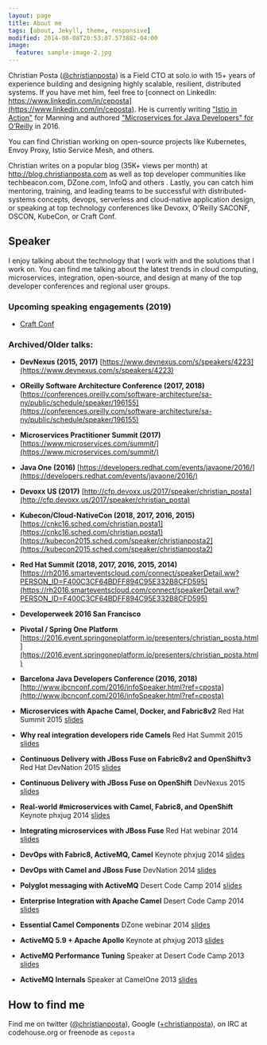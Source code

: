 ```yaml
---
layout: page
title: About me
tags: [about, Jekyll, theme, responsive]
modified: 2014-08-08T20:53:07.573882-04:00
image:
  feature: sample-image-2.jpg
---
```



Christian Posta ([@christianposta](http://twitter.com/christianposta)) is a Field CTO at solo.io with 15+ years of experience building and designing highly scalable, resilient, distributed systems. If you have met him, feel free to [connect on LinkedIn: https://www.linkedin.com/in/ceposta](https://www.linkedin.com/in/ceposta). He is currently writing ["Istio in Action"](https://www.manning.com/books/istio-in-action) for Manning and authored ["Microservices for Java Developers" for O’Reilly](http://www.oreilly.com/programming/free/microservices-for-java-developers.csp) in 2016.

You can find Christian working on open-source projects like Kubernetes, Envoy Proxy, Istio Service Mesh, and others.

Christian writes on a popular blog (35K+ views per month) at http://blog.christianposta.com as well as top developer communities like techbeacon.com, DZone.com, InfoQ and others . Lastly, you can catch him mentoring, training, and leading teams to be successful with distributed-systems concepts, devops, serverless and cloud-native application design, or speaking at top technology conferences like Devoxx, O'Reilly SACONF, OSCON, KubeCon, or Craft Conf. 

## Speaker
I enjoy talking about the technology that I work with and the solutions that I work on. You can find me talking about the latest trends in 
cloud computing, microservices, integration, open-source, and design at many of the top developer conferences and regional user groups. 




### Upcoming speaking engagements (2019)

* [Craft Conf](https://craft-conf.com)



### Archived/Older talks:
* **DevNexus (2015, 2017)** [https://www.devnexus.com/s/speakers/4223](https://www.devnexus.com/s/speakers/4223)
* **OReilly Software Architecture Conference (2017, 2018)**[https://conferences.oreilly.com/software-architecture/sa-ny/public/schedule/speaker/196155](https://conferences.oreilly.com/software-architecture/sa-ny/public/schedule/speaker/196155)
* **Microservices Practitioner Summit (2017)** [https://www.microservices.com/summit/](https://www.microservices.com/summit/)
* **Java One (2016)** [https://developers.redhat.com/events/javaone/2016/](https://developers.redhat.com/events/javaone/2016/)
* **Devoxx US (2017)** [http://cfp.devoxx.us/2017/speaker/christian_posta](http://cfp.devoxx.us/2017/speaker/christian_posta)
* **Kubecon/Cloud-NativeCon (2018, 2017, 2016, 2015)** [https://cnkc16.sched.com/christian.posta1](https://cnkc16.sched.com/christian.posta1)
[https://kubecon2015.sched.com/speaker/christianposta2](https://kubecon2015.sched.com/speaker/christianposta2)
* **Red Hat Summit (2018, 2017, 2016, 2015, 2014)** [https://rh2016.smarteventscloud.com/connect/speakerDetail.ww?PERSON_ID=F400C3CF64BDFF894C95E332B8CFD595](https://rh2016.smarteventscloud.com/connect/speakerDetail.ww?PERSON_ID=F400C3CF64BDFF894C95E332B8CFD595)
* **Developerweek 2016 San Francisco**
* **Pivotal / Spring One Platform** [https://2016.event.springoneplatform.io/presenters/christian_posta.html](https://2016.event.springoneplatform.io/presenters/christian_posta.html)
* **Barcelona Java Developers Conference (2016, 2018)** [http://www.jbcnconf.com/2016/infoSpeaker.html?ref=cposta](http://www.jbcnconf.com/2016/infoSpeaker.html?ref=cposta)

* **Microservices with Apache Camel, Docker, and Fabric8v2** Red Hat Summit 2015 [slides](http://www.slideshare.net/ceposta/camel-microservicesfabric8)
* **Why real integration developers ride Camels** Red Hat Summit 2015 [slides](http://www.slideshare.net/ceposta/why-real-integration-developers-ride-camels)
* **Continuous Delivery with JBoss Fuse on Fabric8v2 and OpenShiftv3** Red Hat DevNation 2015 [slides](http://cmoulliard.github.io/devnation-2015/slideshow/generated/devnation-cd.html#/cover) 
* **Continuous Delivery with JBoss Fuse on OpenShift** DevNexus 2015 [slides](http://www.slideshare.net/ceposta/devnexus-2015)
* **Real-world #microservices with Camel, Fabric8, and OpenShift** Keynote phxjug 2014 [slides](http://www.slideshare.net/ceposta/realworld-microservices-with-apache-camel-fabric8-and-openshift)
* **Integrating microservices with JBoss Fuse** Red Hat webinar 2014 [slides](http://www.slideshare.net/ceposta/ceposta-microservices)
* **DevOps with Fabric8, ActiveMQ, Camel** Keynote phxjug 2014 [slides](http://www.slideshare.net/ceposta/devops-with-activemq-camel-fabric8-and-hawtio)
* **DevOps with Camel and JBoss Fuse** DevNation 2014 [slides](http://www.slideshare.net/ceposta/simplify-integrationsfinalpdf)
* **Polyglot messaging with ActiveMQ** Desert Code Camp 2014 [slides](http://www.slideshare.net/ceposta/polyglot-messaging-with-apache-activemq)
* **Enterprise Integration with Apache Camel** Desert Code Camp 2014 [slides](http://www.slideshare.net/ceposta/solving-enterprise-integration-with-apache-camel)
* **Essential Camel Components** DZone webinar 2014 [slides](http://www.slideshare.net/ceposta/essential-camel-components)
* **ActiveMQ 5.9 + Apache Apollo** Keynote at phxjug 2013 [slides](http://www.slideshare.net/ceposta/activemq-59x-new-features)
* **ActiveMQ Performance Tuning** Speaker at Desert Code Camp 2013 [slides](http://www.slideshare.net/ceposta/activemq-performance-tuning)
* **ActiveMQ Internals** Speaker at CamelOne 2013 [slides](http://www.slideshare.net/ceposta/camel-oneactivemq-postafinal)

## How to find me
Find me on twitter ([@christianposta](http://twitter.com/christianposta)), Google ([+christianposta](https://plus.google.com/+christianposta/posts)), on IRC at codehouse.org or freenode as `ceposta`






